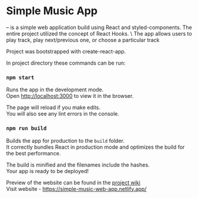 # Simple Music App 
– is a simple web application build using React and styled-components. The entire project utilized the concept of React Hooks. \ 
The app allows users to play track, play next/previous one, or choose a particular track 

Project was bootstrapped with create-react-app.

In project directory these commands can be run:

### `npm start`

Runs the app in the development mode.\
Open [http://localhost:3000](http://localhost:3000) to view it in the browser.

The page will reload if you make edits.\
You will also see any lint errors in the console.

### `npm run build`

Builds the app for production to the `build` folder.\
It correctly bundles React in production mode and optimizes the build for the best performance.

The build is minified and the filenames include the hashes.\
Your app is ready to be deployed!

Preview of the website can be found in the [project wiki](https://github.com/Kai4ik/Simple_Music_App/wiki/Simple-Music-App) \
Visit website - https://simple-music-web-app.netlify.app/
